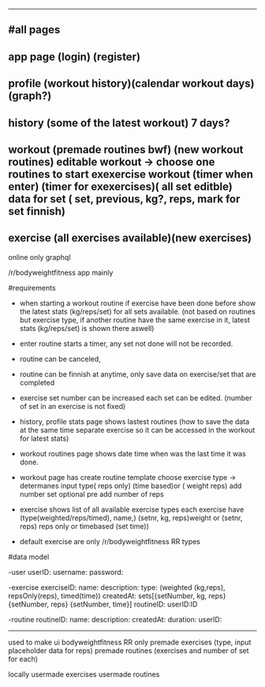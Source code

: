
---
#all pages
--
app page (login) (register) 
-
profile (workout history)(calendar workout days)(graph?)
-
history (some of the latest workout) 7 days?
-
workout (premade routines bwf) (new workout routines) editable
workout -> choose one routines to start exexercise 
workout (timer when enter) (timer for exexercises)( all set editble)
data for set ( set, previous, kg?, reps, mark for set finnish) 
-
exercise (all exercises available)(new exercises)
-


online only
graphql

/r/bodyweightfitness app mainly


#requirements

- when starting a workout routine if exercise have been done before show the latest stats (kg/reps/set) for all sets available. (not based on routines but exercise type, if another routine have the same exercise in it, latest stats (kg/reps/set) is shown there aswell)

- enter routine starts a timer, any set not done will not be recorded. 

- routine can be canceled, 

- routine can be finnish at anytime, only save data on exercise/set that are completed

- exercise set number can be increased each set can be edited.
(number of set in an exercise is not fixed)

- history, profile stats page shows lastest routines (how to save the data at the same time separate exercise so it can be accessed in the workout for latest stats) 

- workout routines page shows date time when was the last time it was done.

- workout page has create routine template
	choose exercise type -> determanes input type( reps only) 	(time based)or ( weight reps)
	add number set 
	optional pre add number of reps	

- exercise shows list of all available exercise types
each exercise  have (type(weighted/reps/timed), name,)
(setnr, kg, reps)weight or (setnr, reps) reps only or timebased (set time))

- default exercise are only /r/bodyweightfitness RR types


#data model

-user
userID: 
username: 
password: 

-exercise 
exerciseID:
name:
description:
type: (weighted (kg,reps), repsOnly(reps), timed(time))
createdAt: 
sets[{setNumber, kg, reps} {setNumber, reps} {setNumber, time}]
routineID:
userID:ID

-routine
routineID:
name:
description:
createdAt:
duration:
userID: 

----
used to make ui 
bodyweightfitness RR only
premade exercises (type, input placeholder data for reps)
premade routines (exercises and number of set for each)

locally
usermade exercises
usermade routines


